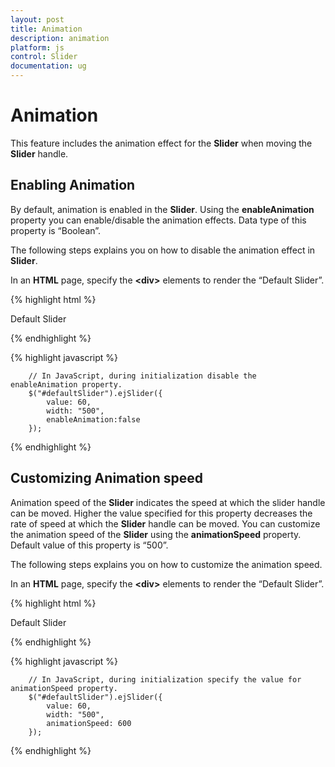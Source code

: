 ```yaml
---
layout: post
title: Animation
description: animation
platform: js
control: Slider
documentation: ug
---
```


# Animation

This feature includes the animation effect for the **Slider** when moving the **Slider** handle.

## Enabling Animation

By default, animation is enabled in the **Slider**. Using the **enableAnimation** property you can enable/disable the animation effects. Data type of this property is “Boolean”.

The following steps explains you on how to disable the animation effect in **Slider**.

In an **HTML** page, specify the **&lt;div&gt;** elements to render the “Default Slider”.



{% highlight html %}


<div class="txt">Default Slider</div>
<div id="defaultSlider"></div>

{% endhighlight %}

{% highlight javascript %}


        // In JavaScript, during initialization disable the enableAnimation property.
        $("#defaultSlider").ejSlider({
            value: 60,
            width: "500",
            enableAnimation:false
        });

{% endhighlight %}

## Customizing Animation speed

Animation speed of the **Slider** indicates the speed at which the slider handle can be moved. Higher the value specified for this property decreases the rate of speed at which the **Slider** handle can be moved. You can customize the animation speed of the **Slider** using the **animationSpeed** property. Default value of this property is “500”. 

The following steps explains you on how to customize the animation speed.

In an **HTML** page, specify the **&lt;div&gt;** elements to render the “Default Slider”.


{% highlight html %}

   <div class="txt">Default Slider</div>
   <div id="defaultSlider"></div>

{% endhighlight %}

{% highlight javascript %}

        // In JavaScript, during initialization specify the value for animationSpeed property.
        $("#defaultSlider").ejSlider({
            value: 60,
            width: "500",
            animationSpeed: 600
        });


{% endhighlight %}

